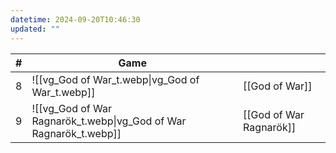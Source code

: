 ```yaml
---
datetime: 2024-09-20T10:46:30
updated: ""
---
```

<!-- QueryToSerialize: table without id sequence as "#", embed(link(thumbnail)) as Game, file.link as ""  from #class/video-game where series = [[]] sort sequence -->
<!-- SerializedQuery: table without id sequence as "#", embed(link(thumbnail)) as Game, file.link as ""  from #class/video-game where series = [[]] sort sequence -->

| # | Game                                                                                   |                                                              |
| - | -------------------------------------------------------------------------------------- | ------------------------------------------------------------ |
| 8 | ![[vg_God of War_t.webp\|vg_God of War_t.webp]]                   | [[God of War]]                   |
| 9 | ![[vg_God of War Ragnarök_t.webp\|vg_God of War Ragnarök_t.webp]] | [[God of War Ragnarök]] |
<!-- SerializedQuery END -->
